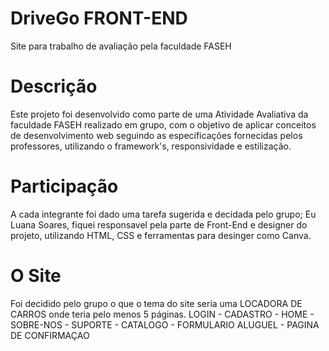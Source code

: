 # DriveGo FRONT-END
Site para trabalho de avaliação pela faculdade FASEH 
# Descrição 
Este projeto foi desenvolvido como parte de uma Atividade Avaliativa da faculdade FASEH realizado em grupo, com o objetivo de aplicar conceitos de desenvolvimento web seguindo as especificações fornecidas pelos professores, utilizando o framework's, responsividade e estilização.
# Participação
A cada integrante foi dado uma tarefa sugerida e decidada pelo grupo; Eu Luana Soares, fiquei responsavel pela parte de Front-End e designer do projeto, utilizando HTML, CSS e ferramentas para desinger como Canva.
# O Site 
Foi decidido pelo grupo o que o tema do site seria uma LOCADORA DE CARROS onde teria pelo menos 5 páginas.
 LOGIN - CADASTRO - HOME - SOBRE-NOS - SUPORTE - CATALOGO - FORMULARIO ALUGUEL - PAGINA DE CONFIRMAÇAO
